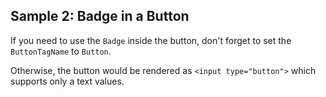 ## Sample 2: Badge in a Button

If you need to use the `Badge` inside the button, don't forget to set the `ButtonTagName` to `Button`.

Otherwise, the button would be rendered as `<input type="button">` which supports only a text values.